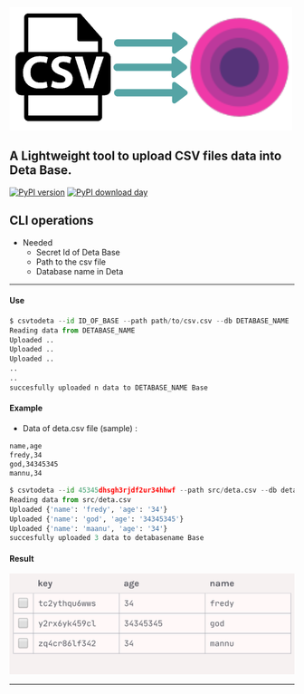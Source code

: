 
![data](https://raw.githubusercontent.com/fredysomy/CsvToDeta/main/images/20201203_215247_0000~2.png)






## A Lightweight tool to upload CSV files data into Deta Base.
 
 [![PyPI version](https://badge.fury.io/py/csvtodeta.svg)](https://badge/pysondb)
 [![PyPI download day](https://img.shields.io/pypi/dm/csvtodeta.svg)](https://pypi.python.org/pypi/csvtodeta)

 ## CLI operations

 * Needed
   * Secret Id of Deta Base
   * Path to the csv file
   * Database name in Deta



***
#### Use
```python
$ csvtodeta --id ID_OF_BASE --path path/to/csv.csv --db DETABASE_NAME
Reading data from DETABASE_NAME
Uploaded ..
Uploaded ..
Uploaded ..
..
..
succesfully uploaded n data to DETABASE_NAME Base
```   



#### Example

* Data of deta.csv file (sample) :

``` 
name,age
fredy,34
god,34345345
mannu,34
```


```python
$ csvtodeta --id 45345dhsgh3rjdf2ur34hhwf --path src/deta.csv --db detabasename
Reading data from src/deta.csv
Uploaded {'name': 'fredy', 'age': '34'}
Uploaded {'name': 'god', 'age': '34345345'}
Uploaded {'name': 'maanu', 'age': '34'}
succesfully uploaded 3 data to detabasename Base

```   
#### Result
![result](https://raw.githubusercontent.com/fredysomy/CsvToDeta/main/images/Screenshot_20201204-000048~2.png)

***

